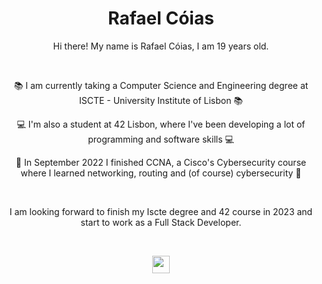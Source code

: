 <h1 align="center">Rafael Cóias</h1>

<div align="center">

<div align="center"></div>

<p align="center">Hi there! My name is Rafael Cóias, I am 19 years old.</p>

<br>

📚️  I am currently taking a Computer Science and Engineering degree at ISCTE - University Institute of Lisbon 📚️

💻️  I'm also a student at 42 Lisbon, where I've been developing a lot of programming and software skills 💻️

🔐️  In September 2022 I finished CCNA, a Cisco's Cybersecurity course where I learned networking, routing and (of course) cybersecurity 🔐️ 

<br>

<p align="center">I am looking forward to finish my Iscte degree and 42 course in 2023 and start to work as a Full Stack Developer.</p>

<br>

<a href= "https://rafaelcoias.com" align="center"><img align="center" src="https://img.shields.io/badge/-My Website-blue" height="28px"></a> 
</div>

